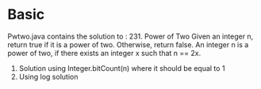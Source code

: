 # Basic

Pwtwo.java contains the solution to :
231. Power of Two
Given an integer n, return true if it is a power of two. Otherwise, return false.
An integer n is a power of two, if there exists an integer x such that n == 2x.
1. Solution using Integer.bitCount(n) where it should be equal to 1
2. Using log solution 
